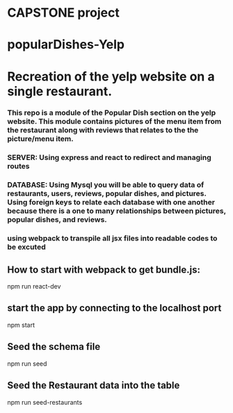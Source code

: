 # CAPSTONE project

# popularDishes-Yelp


# Recreation of the yelp website on a single restaurant.

### This repo is a module of the Popular Dish section on the yelp website. This module contains pictures of the menu item from the restaurant along with reviews that relates to the the picture/menu item.

### SERVER: Using express and react to redirect and managing routes

### DATABASE: Using Mysql you will be able to query data of restaurants, users, reviews, popular dishes, and pictures. Using foreign keys to relate each database with one another because there is a one to many relationships between pictures, popular dishes, and reviews.

### using webpack to transpile all jsx files into readable codes to be excuted

## How to start with webpack to get bundle.js:

npm run react-dev

##  start the app by connecting to the localhost port

npm start

## Seed the schema file

npm run seed

## Seed the Restaurant data into the table

npm run seed-restaurants






